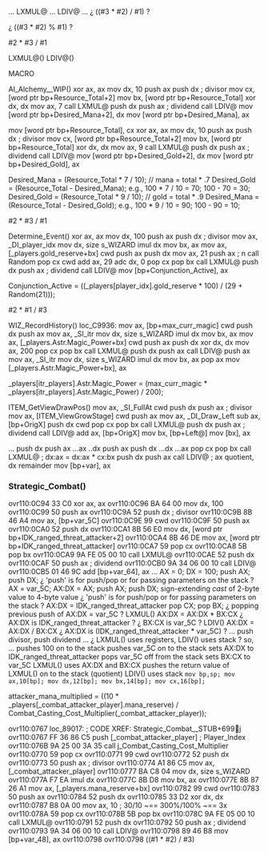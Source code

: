 

... LXMUL@ ... LDIV@ ...
¿ ((#3 * #2) / #1) ?

¿ ((#3 * #2) % #1) ?

#2 * #3 / #1

LXMUL@()
LDIV@()

MACRO



AI_Alchemy__WIP()
xor     ax, ax
mov     dx, 10
push    ax
push    dx                              ; divisor
mov     cx, [word ptr bp+Resource_Total+2]
mov     bx, [word ptr bp+Resource_Total]
xor     dx, dx
mov     ax, 7
call    LXMUL@
push    dx
push    ax                              ; dividend
call    LDIV@
mov     [word ptr bp+Desired_Mana+2], dx
mov     [word ptr bp+Desired_Mana], ax

mov     [word ptr bp+Resource_Total], cx
xor     ax, ax
mov     dx, 10
push    ax
push    dx                              ; divisor
mov     cx, [word ptr bp+Resource_Total+2]
mov     bx, [word ptr bp+Resource_Total]
xor     dx, dx
mov     ax, 9
call    LXMUL@
push    dx
push    ax                              ; dividend
call    LDIV@
mov     [word ptr bp+Desired_Gold+2], dx
mov     [word ptr bp+Desired_Gold], ax

Desired_Mana = (Resource_Total * 7 / 10);  // mana = total * .7
Desired_Gold = (Resource_Total - Desired_Mana);
e.g., 100 * 7 / 10 = 70; 100 - 70 = 30;
Desired_Gold = (Resource_Total * 9 / 10);  // gold = total * .9
Desired_Mana = (Resource_Total - Desired_Gold);
e.g., 100 * 9 / 10 = 90; 100 - 90 = 10;

#2 * #3 / #1


Determine_Event()
xor     ax, ax
mov     dx, 100
push    ax
push    dx                              ; divisor
mov     ax, _DI_player_idx
mov     dx, size s_WIZARD
imul    dx
mov     bx, ax
mov     ax, [_players.gold_reserve+bx]
cwd
push    ax
push    dx
mov     ax, 21
push    ax                              ; n
call    Random
pop     cx
cwd
add     ax, 29
adc     dx, 0
pop     cx
pop     bx
call    LXMUL@
push    dx
push    ax                              ; dividend
call    LDIV@
mov     [bp+Conjunction_Active], ax

Conjunction_Active = ((_players[player_idx].gold_reserve * 100) / (29 + Random(21)));

#2 * #1 / #3




WIZ_RecordHistory()
loc_C9936:
mov     ax, [bp+max_curr_magic]
cwd
push    dx
push    ax
mov     ax, _SI_itr
mov     dx, size s_WIZARD
imul    dx
mov     bx, ax
mov     ax, [_players.Astr.Magic_Power+bx]
cwd
push    ax
push    dx
xor     dx, dx
mov     ax, 200
pop     cx
pop     bx
call    LXMUL@
push    dx
push    ax
call    LDIV@
push    ax
mov     ax, _SI_itr
mov     dx, size s_WIZARD
imul    dx
mov     bx, ax
pop     ax
mov     [_players.Astr.Magic_Power+bx], ax

_players[itr_players].Astr.Magic_Power = (max_curr_magic * _players[itr_players].Astr.Magic_Power) / 200);



ITEM_GetViewDrawPos()
mov     ax, _SI_FullAt
cwd
push    dx
push    ax                              ; divisor
mov     ax, [ITEM_ViewGrowStage]
cwd
push    ax
mov     ax, _DI_Draw_Left
sub     ax, [bp+OrigX]
push    dx
cwd
pop     cx
pop     bx
call    LXMUL@
push    dx
push    ax                              ; dividend
call    LDIV@
add     ax, [bp+OrigX]
mov     bx, [bp+Left@]
mov     [bx], ax




...
push    dx
push    ax
...ax
..dx
push    ax
push    dx
...dx
...ax
pop     cx
pop     bx
call    LXMUL@          ; dx:ax = dx:ax * cx:bx
push    dx
push    ax
call    LDIV@           ; ax quotient, dx remainder
mov     [bp+var], ax



### Strategic_Combat()

ovr110:0C94 33 C0                                           xor     ax, ax
ovr110:0C96 BA 64 00                                        mov     dx, 100
ovr110:0C99 50                                              push    ax
ovr110:0C9A 52                                              push    dx                              ; divisor
ovr110:0C9B 8B 46 A4                                        mov     ax, [bp+var_5C]
ovr110:0C9E 99                                              cwd
ovr110:0C9F 50                                              push    ax
ovr110:0CA0 52                                              push    dx
ovr110:0CA1 8B 56 E0                                        mov     dx, [word ptr bp+IDK_ranged_threat_attacker+2]
ovr110:0CA4 8B 46 DE                                        mov     ax, [word ptr bp+IDK_ranged_threat_attacker]
ovr110:0CA7 59                                              pop     cx
ovr110:0CA8 5B                                              pop     bx
ovr110:0CA9 9A FE 05 00 10                                  call    LXMUL@
ovr110:0CAE 52                                              push    dx
ovr110:0CAF 50                                              push    ax                              ; dividend
ovr110:0CB0 9A 34 06 00 10                                  call    LDIV@
ovr110:0CB5 01 46 9C                                        add     [bp+var_64], ax
...
AX = 0; DX = 100; push AX; push DX;
    ¿ 'push' is for push/pop or for passing parameters on the stack ?
AX = var_5C; AX:DX = AX; push AX; push DX;
    sign-extending *cast* of 2-byte value to 4-byte value
    ¿ 'push' is for push/pop or for passing parameters on the stack ?
AX:DX = IDK_ranged_threat_attacker
pop CX; pop BX;
    ¿ popping previous push of AX:DX = var_5C ?
LXMUL()
    AX:DX = AX:DX * BX:CX
        ¿ AX:DX is IDK_ranged_threat_attacker ?
        ¿ BX:CX is var_5C ?
LDIV()
    AX:DX = AX:DX / BX:CX
        ¿ AX:DX is (IDK_ranged_threat_attacker * var_5C) ?
    ...
        push divisor, push dividend
...
¿ LXMUL() uses registers, LDIV() uses stack ?
so, ...
    pushes 100 on to the stack
    pushes var_5C on to the stack
    sets AX:DX to IDK_ranged_threat_attacker
    pops var_5C off from the stack
    sets BX:CX to var_5C
    LXMUL() uses AX:DX and BX:CX
    pushes the return value of LXMUL() on to the stack  (quotient)
    LDIV() uses stack  ```mov bp,sp; mov ax,10[bp]; mov dx,12[bp]; mov bx,14[bp]; mov cx,16[bp];```





attacker_mana_multiplied = ((10 * _players[_combat_attacker_player].mana_reserve) / Combat_Casting_Cost_Multiplier(_combat_attacker_player));


ovr110:0767                                                 loc_89017:                              ; CODE XREF: Strategic_Combat__STUB+699j
ovr110:0767 FF 36 86 C5                                     push    [_combat_attacker_player]       ; Player_Index
ovr110:076B 9A 25 00 3A 35                                  call    j_Combat_Casting_Cost_Multiplier
ovr110:0770 59                                              pop     cx
ovr110:0771 99                                              cwd
ovr110:0772 52                                              push    dx
ovr110:0773 50                                              push    ax                              ; divisor
ovr110:0774 A1 86 C5                                        mov     ax, [_combat_attacker_player]
ovr110:0777 BA C8 04                                        mov     dx, size s_WIZARD
ovr110:077A F7 EA                                           imul    dx
ovr110:077C 8B D8                                           mov     bx, ax
ovr110:077E 8B 87 26 A1                                     mov     ax, [_players.mana_reserve+bx]
ovr110:0782 99                                              cwd
ovr110:0783 50                                              push    ax
ovr110:0784 52                                              push    dx
ovr110:0785 33 D2                                           xor     dx, dx
ovr110:0787 B8 0A 00                                        mov     ax, 10                          ; 30/10 ~== 300%/100% ~== 3x
ovr110:078A 59                                              pop     cx
ovr110:078B 5B                                              pop     bx
ovr110:078C 9A FE 05 00 10                                  call    LXMUL@
ovr110:0791 52                                              push    dx
ovr110:0792 50                                              push    ax                              ; dividend
ovr110:0793 9A 34 06 00 10                                  call    LDIV@
ovr110:0798 89 46 B8                                        mov     [bp+var_48], ax
ovr110:0798
ovr110:0798                                                 ((#1 * #2) / #3)



